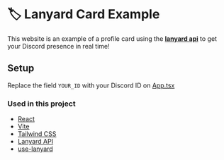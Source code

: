 # 🏷️ Lanyard Card Example

This website is an example of a profile card using the [**lanyard api**](https://github.com/Phineas/lanyard) to get your Discord presence in real time!

## Setup
Replace the field `YOUR_ID` with your Discord ID on [App.tsx](https://github.com/Sasuke-7/lanyard-card-example/blob/main/src/App.tsx#L25)

### Used in this project
- [React](https://reactjs.org)
- [Vite](vitejs.dev)
- [Tailwind CSS](tailwindcss.com)
- [Lanyard API](https://github.com/Phineas/lanyard)
- [use-lanyard](https://github.com/alii/use-lanyard)